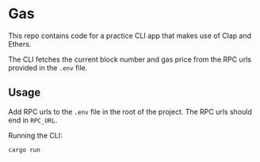 # Gas

This repo contains code for a practice CLI app that makes use of Clap and Ethers.

The CLI fetches the current block number and gas price from the RPC urls provided in the `.env` file.

## Usage

Add RPC urls to the `.env` file in the root of the project. The RPC urls should end in `RPC_URL`.

Running the CLI:

```bash
cargo run
```
